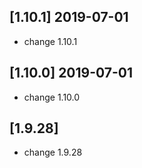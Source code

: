 ## [1.10.1] 2019-07-01

*  change 1.10.1

## [1.10.0] 2019-07-01

*  change 1.10.0

## [1.9.28]

*  change 1.9.28

